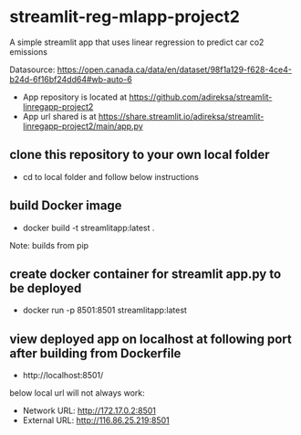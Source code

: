 # streamlit-reg-mlapp-project2
A simple streamlit app that uses linear regression to predict car co2 emissions

Datasource: https://open.canada.ca/data/en/dataset/98f1a129-f628-4ce4-b24d-6f16bf24dd64#wb-auto-6

- App repository is located at https://github.com/adireksa/streamlit-linregapp-project2
- App url shared is at https://share.streamlit.io/adireksa/streamlit-linregapp-project2/main/app.py

## clone this repository to your own local folder
- cd to local folder and follow below instructions

## build Docker image
- docker build -t streamlitapp:latest .

Note: builds from pip

## create docker container for streamlit app.py to be deployed
- docker run -p 8501:8501 streamlitapp:latest

## view deployed app on localhost at following port after building from Dockerfile
- http://localhost:8501/

below local url will not always work: 
-  Network URL: http://172.17.0.2:8501
-  External URL: http://116.86.25.219:8501

